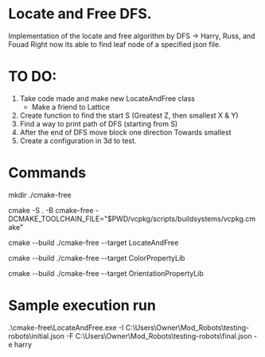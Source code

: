 # Locate and Free DFS.
Implementation of the locate and free algorithm by DFS -> Harry, Russ, and Fouad
Right now its able to find leaf node of a specified json file.

# TO DO:
1. Take code made and make new LocateAndFree class
    - Make a friend to Lattice
2. Create function to find the start S (Greatest Z, then smallest X & Y)
3. Find a way to print path of DFS (starting from S)
4. After the end of DFS move block one direction Towards smallest
5. Create a configuration in 3d to test.
   
# Commands

mkdir ./cmake-free

cmake -S . -B cmake-free -DCMAKE_TOOLCHAIN_FILE="$PWD/vcpkg/scripts/buildsystems/vcpkg.cmake"

cmake --build ./cmake-free --target LocateAndFree

cmake --build ./cmake-free --target ColorPropertyLib

cmake --build ./cmake-free --target OrientationPropertyLib

# Sample execution run
.\cmake-free\LocateAndFree.exe -I C:\Users\Owner\Mod_Robots\testing-robots\initial.json -F C:\Users\Owner\Mod_Robots\testing-robots\final.json -e harry
